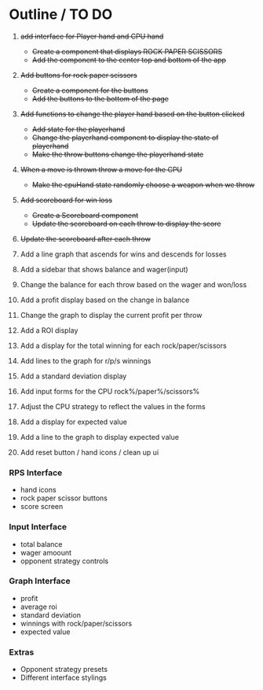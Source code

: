 # Outline / TO DO
1.  ~~add interface for Player hand and CPU hand~~
    * ~~Create a component that displays ROCK PAPER SCISSORS~~
    * ~~Add the component to the center top and bottom of the app~~

2.  ~~Add buttons for rock paper scissors~~
    * ~~Create a component for the buttons~~
    * ~~Add the buttons to the bottom of the page~~

3.  ~~Add functions to change the player hand based on the button clicked~~
    * ~~Add state for the playerhand~~
    * ~~Change the playerhand component to display the state of playerhand~~
    * ~~Make the throw buttons change the playerhand state~~

4.  ~~When a move is thrown throw a move for the CPU~~
    * ~~Make the cpuHand state randomly choose a weapon when we throw~~
5.  ~~Add scoreboard for win loss~~
    * ~~Create a Scoreboard component~~
    * ~~Update the scoreboard on each throw to display the score~~

6.  ~~Update the scoreboard after each throw~~
7.  Add a line graph that ascends for wins and descends for losses
8.  Add a sidebar that shows balance and wager(input)
9.  Change the balance for each throw based on the wager and won/loss
10. Add a profit display based on the change in balance
11. Change the graph to display the current profit per throw
12. Add a ROI display
13. Add a display for the total winning for each rock/paper/scissors
14. Add lines to the graph for r/p/s winnings
15. Add a standard deviation display
16. Add input forms for the CPU rock%/paper%/scissors%
17. Adjust the CPU strategy to reflect the values in the forms
18. Add a display for expected value
19. Add a line to the graph to display expected value
20. Add reset button / hand icons / clean up ui



### RPS Interface
* hand icons
* rock paper scissor buttons
* score screen

### Input Interface
* total balance
* wager amoount
* opponent strategy controls

### Graph Interface
* profit
* average roi
* standard deviation
* winnings with rock/paper/scissors
* expected value

### Extras
* Opponent strategy presets
* Different interface stylings

